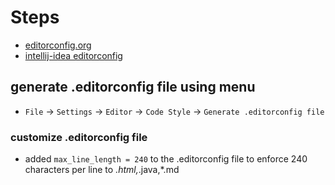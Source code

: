 # Steps

- [editorconfig.org](https://editorconfig.org/)
- [intellij-idea editorconfig](https://www.jetbrains.com/help/idea/editorconfig.html)

## generate .editorconfig file using menu

- `File` -> `Settings` -> `Editor` -> `Code Style` -> `Generate .editorconfig file`

### customize .editorconfig file

- added `max_line_length = 240` to the .editorconfig file to enforce 240 characters per line to *.html,*.java,*.md